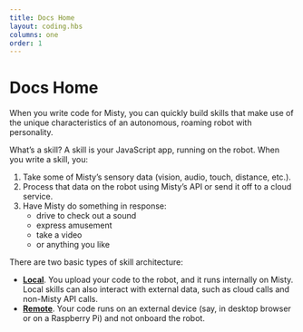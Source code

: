 ```yaml
---
title: Docs Home
layout: coding.hbs
columns: one
order: 1
---
```


<h1>Docs Home</h1>

When you write code for Misty, you can quickly build skills that make use of the unique characteristics of an autonomous, roaming robot with personality.

What’s a skill? A skill is your JavaScript app, running on the robot. When you write a skill, you:
1. Take some of Misty’s sensory data (vision, audio, touch, distance, etc.).
2. Process that data on the robot using Misty’s API or send it off to a cloud service.
3. Have Misty do something in response:
   * drive to check out a sound
   * express amusement
   * take a video
   * or anything you like

There are two basic types of skill architecture:
* [**Local**](./coding/using-local-skills/architecture). You upload your code to the robot, and it runs internally on Misty. Local skills can also interact with external data, such as cloud calls and non-Misty API calls.
* [**Remote**](./coding/using-remote-commands/architecture). Your code runs on an external device (say, in desktop browser or on a Raspberry Pi) and not onboard the robot. 

